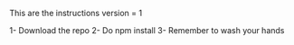This are the instructions
version = 1

1- Download the repo
2- Do npm install
3- Remember to wash your hands

